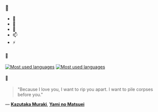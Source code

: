 ### 👋

- 🔭
- 🌱
- 💬
- 📫
- ⚡

#### 🧏

[![Most used languages](https://github-readme-stats-aynah.vercel.app/api/top-langs/?username=aynh&theme=solarized-dark&langs_count=6&layout=compact&hide_title=true)](https://github.com/anuraghazra/github-readme-stats#gh-dark-mode-only)
[![Most used languages](https://github-readme-stats-aynah.vercel.app/api/top-langs/?username=aynh&theme=solarized-light&langs_count=6&layout=compact&hide_title=true)](https://github.com/anuraghazra/github-readme-stats#gh-light-mode-only)

#### 💬

> "Because I love you, I want to rip you apart. I want to pile corpses before you."

&mdash; [**Kazutaka Muraki**](https://myanimelist.net/character.php?q=Kazutaka%20Muraki&cat=character), [**Yami no Matsuei**](https://myanimelist.net/search/all?q=Yami%20no%20Matsuei&cat=all)
